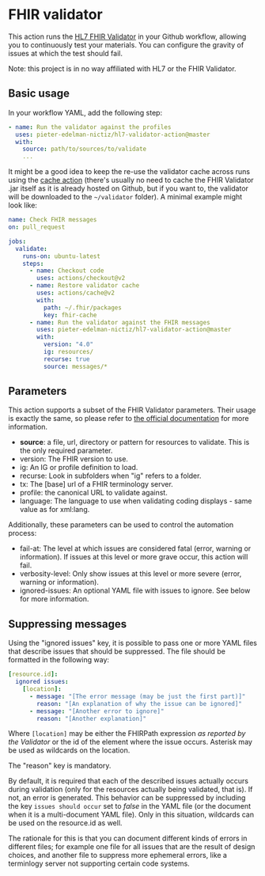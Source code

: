 # FHIR validator

This action runs the [HL7 FHIR Validator](https://confluence.hl7.org/display/FHIR/Using+the+FHIR+Validator) in your Github workflow, allowing you to continuously test your materials. You can configure the gravity of issues at which the test should fail.

Note: this project is in no way affiliated with HL7 or the FHIR Validator.

## Basic usage

In your workflow YAML, add the following step:

```yaml
- name: Run the validator against the profiles
  uses: pieter-edelman-nictiz/hl7-validator-action@master
  with:
    source: path/to/sources/to/validate
    ...
```

It might be a good idea to keep the re-use the validator cache across runs using the [cache action](https://github.com/actions/cache) (there's usually no need to cache the FHIR Validator .jar itself as it is already hosted on Github, but if you want to, the validator will be downloaded to the `~/validator` folder). A minimal example might look like:

```yaml
name: Check FHIR messages
on: pull_request

jobs:
  validate:
    runs-on: ubuntu-latest
    steps:
      - name: Checkout code
        uses: actions/checkout@v2
      - name: Restore validator cache
        uses: actions/cache@v2
        with:
          path: ~/.fhir/packages
          key: fhir-cache
      - name: Run the validator against the FHIR messages
        uses: pieter-edelman-nictiz/hl7-validator-action@master
        with:
          version: "4.0"
          ig: resources/
          recurse: true
          source: messages/*
```

## Parameters

This action supports a subset of the FHIR Validator parameters. Their usage is exactly the same, so please refer to [the official documentation](https://confluence.hl7.org/display/FHIR/Using+the+FHIR+Validator) for more information.

* **source**: a file, url, directory or pattern for resources to validate. This is the only required parameter.
* version: The FHIR version to use.
* ig: An IG or profile definition to load.
* recurse: Look in subfolders when "ig" refers to a folder.
* tx: The [base] url of a FHIR terminology server.
* profile: the canonical URL to validate against.
* language: The language to use when validating coding displays - same value as for xml:lang.

Additionally, these parameters can be used to control the automation process:

* fail-at: The level at which issues are considered fatal (error, warning or information). If issues at this level or more grave occur, this action will fail.
* verbosity-level: Only show issues at this level or more severe (error, warning or information).
* ignored-issues: An optional YAML file with issues to ignore. See below for more information.

## Suppressing messages

Using the "ignored issues" key, it is possible to pass one or more YAML files that describe issues that should be suppressed. The file should be formatted in the following way:
  
  ```yaml
  [resource.id]:
    ignored issues:
      [location]:
        - message: "[The error message (may be just the first part)]"
          reason: "[An explanation of why the issue can be ignored]"
        - message: "[Another error to ignore]"
          reason: "[Another explanation]"
  ```

Where `[location]` may be either the FHIRPath expression _as reported by the Validator_ or the id of the element where the issue occurs. Asterisk may be used as wildcards on the location.
  
The "reason" key is mandatory.

By default, it is required that each of the described issues actually occurs during validation (only for the resources actually being validated, that is). If not, an error is generated. This behavior can be suppressed by including the key `issues should occur` set to _false_ in the YAML file (or the document when it is a multi-document YAML file). Only in this situation, wildcards can be used on the resource.id as well.

The rationale for this is that you can document different kinds of errors in different files; for example one file for all issues that are the result of design choices, and another file to suppress more ephemeral errors, like a terminlogy server not supporting certain code systems.